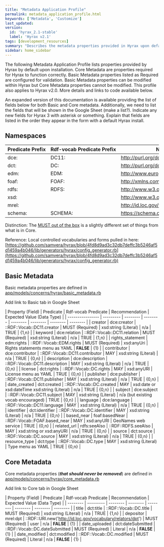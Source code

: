 ```yaml
---
title: "Metadata Application Profile"
permalink: metadata_application_profile.html
keywords: ['Metadata', 'Customize']
last_updated:
version:
  id: 'hyrax_2.1-stable'
  label: 'Hyrax v2.1'
tags: [development_resources]
summary: "Describes the metadata properties provided in Hyrax upon default installation, and the core properties required for Hyrax to function correctly"
sidebar: home_sidebar
---
```


<style>
  table {
    white-space: nowrap;
  }
</style>


The following Metadata Application Profile lists properties provided by Hyrax by default upon installation. Core Metadata are properties required for Hyrax to function correctly. Basic Metadata properties listed as Required are configured for validation. Basic Metadata properties can be modified within Hyrax but Core Metadata properties cannot be modified. This profile also applies to Hyrax v2.0. More details and links to code available below.

An expanded version of this documentation is available providing the list of fields below for both Basic and Core metadata. Additionally, we need to list the fields that will be shown in the Google Sheet (make a list?). Indicate any new fields for Hyrax 3 with asterisk or something. Explain that fields are listed in the order they appear in the form with a default Hyrax install.

## Namespaces

| Predicate Prefix | Rdf-vocab Predicate Prefix | Namespace |
| -------- | --------- | -------- |
| dce: | DC11: | http://purl.org/dc/elements/1.1/ |
| dct: | DC: | http://purl.org/dc/terms/ |
| edm: | EDM: | http://www.europeana.eu/schemas/edm/ |
| foaf: | FOAF: | http://xmlns.com/foaf/0.1/ |
| rdfs: | RDFS: | http://www.w3.org/2000/01/rdf-schema# |
| xsd: | | http://www.w3.org/2001/XMLSchema# |
| mrel: | | http://id.loc.gov/vocabulary/relators/ |
| schema: | SCHEMA: | https://schema.org/ |

Distinction: The [MUST out of the box](https://github.com/samvera/hyrax/blob/master/app/forms/hyrax/forms/work_form.rb#L33) is a slightly different set of things from what is in Core.

Reference: Local controlled vocabularies and forms pulled in here: [https://github.com/samvera/hyrax/blob/4fd8d9ad3c32db7deffc3b5246af5d1459a4b046/lib/generators/hyrax/config_generator.rb](https://github.com/samvera/hyrax/blob/4fd8d9ad3c32db7deffc3b5246af5d1459a4b046/lib/generators/hyrax/config_generator.rb)

## Basic Metadata

Basic metadata properties are defined in [app/models/concerns/hyrax/basic_metadata.rb](https://github.com/samvera/hyrax/blob/2.0-stable/app/models/concerns/hyrax/basic_metadata.rb)

Add link to Basic tab in Google Sheet

| Property (Field) | Predicate | Rdf-vocab Predicate | Recommendation | Expected Value (Data Type) |
| ---------------- | --------- | -------- | -------- | -------- | -------- | -------- | -------- |
| creator          | dce:creator | ::RDF::Vocab::DC11.creator | MUST (Required) | xsd:string (Literal) | n/a | TRUE | {1,n} |
| keyword          | dce:relation | ::RDF::Vocab::DC11.relation | MUST (Required) | xsd:string (Literal) | n/a | TRUE | {1,n} |
| rights_statement | edm:rights | ::RDF::Vocab::EDM.rights | MUST (Required) | xsd:anyUri | Rights statements menu as YAML | **FALSE** | {1} |
| contributor      | dce:contributor | ::RDF::Vocab::DC11.contributor | MAY | xsd:string (Literal) | n/a | TRUE | {0,n} |
| description      | dce:description | ::RDF::Vocab::DC11.description | MAY | xsd:string (Literal) | n/a | TRUE | {0,n} |
| license          | dct:rights | ::RDF::Vocab::DC.rights | MAY | xsd:anyURI | License menu as YAML | TRUE | {0,n} |
| publisher        | dce:publisher | ::RDF::Vocab::DC11.publisher | MAY | xsd:string (Literal) | n/a | TRUE | {0,n} |
| date_created     | dct:created | ::RDF::Vocab::DC.created | MAY | xsd:date or xsd:dateTime xsd:string (Literal) | n/a | TRUE | {0,n} |
| subject          | dce:subject | ::RDF::Vocab::DC11.subject | MAY | xsd:string (Literal) | n/a (but existing vocab encouraged) | TRUE | {0,n} |
| language         | dce:language | ::RDF::Vocab::DC11.language | MAY | xsd:string (Literal) | n/a | TRUE | {0,n} |
| identifier       | dct:identifier | ::RDF::Vocab::DC.identifier | MAY | xsd:string (Literal) | n/a | TRUE | {0,n} |
| based_near | foaf:basedNear | ::RDF::Vocab::FOAF.based_near | MAY | xsd:anyURI | GeoNames web service | TRUE | {0,n} |
| related_url      | rdfs:seeAlso | ::RDF::RDFS.seeAlso | MAY | xsd:string or xsd:anyURI | n/a | TRUE | {0,n} |
| source           | dct:source | ::RDF::Vocab::DC.source | MAY | xsd:string (Literal) | n/a | TRUE | {0,n} |
| resource_type    | dct:type | ::RDF::Vocab::DC.type | MAY | xsd:string (Literal) | Type menu as YAML | TRUE | {0,n} |

## Core Metadata

Core metadata properties (**_that should never be removed_**) are defined in [app/models/concerns/hyrax/core_metadata.rb](https://github.com/samvera/hyrax/blob/2.0-stable/app/models/concerns/hyrax/core_metadata.rb)

Add link to Core tab in Google Sheet


| Property (Field) | Predicate | Rdf-vocab Predicate | Recommendation | Expected Value (Data Type) |
| -------- | --------- | -------- | -------- | -------- | -------- | -------- | -------- |
| title | dct:title | ::RDF::Vocab::DC.title | MUST (Required) | xsd:string (Literal) | n/a | TRUE | {1,n} |
| depositor | mrel:dpt | ::RDF::URI.new('http://id.loc.gov/vocabulary/relators/dpt') | MUST (Required) | user | n/a | **FALSE** | {1} |
| date_uploaded | dct:dateSubmitted | ::RDF::Vocab::DC.dateSubmitted | MUST (Required) | Literal | n/a | **FALSE** | {1} |
| date_modified | dct:modified | ::RDF::Vocab::DC.modified | MUST (Required) | Literal | n/a | **FALSE** | {1} |
